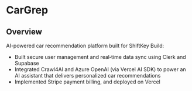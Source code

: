 # CarGrep

## Overview
AI-powered car recommendation platform built for ShiftKey Build:

- Built secure user management and real‑time data sync using Clerk and Supabase
- Integrated Crawl4AI and Azure OpenAI (via Vercel AI SDK) to power an AI assistant that delivers personalized car recommendations
- Implemented Stripe payment billing, and deployed on Vercel 